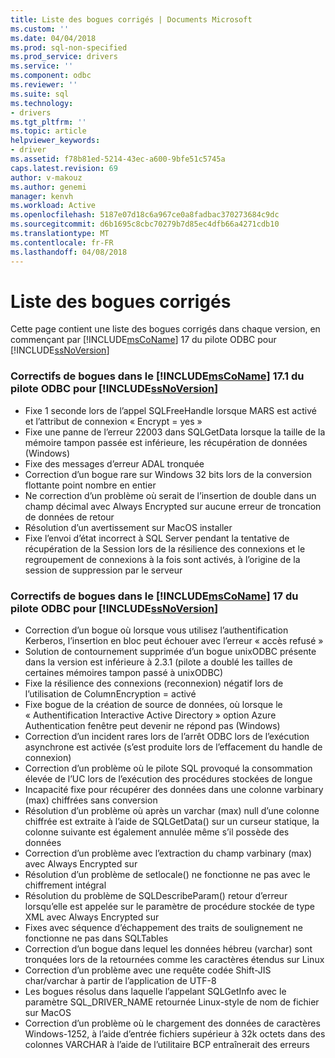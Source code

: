 ```yaml
---
title: Liste des bogues corrigés | Documents Microsoft
ms.custom: ''
ms.date: 04/04/2018
ms.prod: sql-non-specified
ms.prod_service: drivers
ms.service: ''
ms.component: odbc
ms.reviewer: ''
ms.suite: sql
ms.technology:
- drivers
ms.tgt_pltfrm: ''
ms.topic: article
helpviewer_keywords:
- driver
ms.assetid: f78b81ed-5214-43ec-a600-9bfe51c5745a
caps.latest.revision: 69
author: v-makouz
ms.author: genemi
manager: kenvh
ms.workload: Active
ms.openlocfilehash: 5187e07d18c6a967ce0a8fadbac370273684c9dc
ms.sourcegitcommit: d6b1695c8cbc70279b7d85ec4dfb66a4271cdb10
ms.translationtype: MT
ms.contentlocale: fr-FR
ms.lasthandoff: 04/08/2018
---
```

# <a name="list-of-bugs-fixed"></a>Liste des bogues corrigés

Cette page contient une liste des bogues corrigés dans chaque version, en commençant par [!INCLUDE[msCoName](../../includes/msconame_md.md)] 17 du pilote ODBC pour [!INCLUDE[ssNoVersion](../../includes/ssnoversion_md.md)]

### <a name="bug-fixes-in-the-includemsconameincludesmsconamemdmd-odbc-driver-171-for-includessnoversionincludesssnoversionmdmd"></a>Correctifs de bogues dans le [!INCLUDE[msCoName](../../includes/msconame_md.md)] 17.1 du pilote ODBC pour [!INCLUDE[ssNoVersion](../../includes/ssnoversion_md.md)]

- Fixe 1 seconde lors de l’appel SQLFreeHandle lorsque MARS est activé et l’attribut de connexion « Encrypt = yes »
- Fixe une panne de l’erreur 22003 dans SQLGetData lorsque la taille de la mémoire tampon passée est inférieure, les récupération de données (Windows)
- Fixe des messages d’erreur ADAL tronquée
- Correction d’un bogue rare sur Windows 32 bits lors de la conversion flottante point nombre en entier
- Ne correction d’un problème où serait de l’insertion de double dans un champ décimal avec Always Encrypted sur aucune erreur de troncation de données de retour
- Résolution d’un avertissement sur MacOS installer
- Fixe l’envoi d’état incorrect à SQL Server pendant la tentative de récupération de la Session lors de la résilience des connexions et le regroupement de connexions à la fois sont activés, à l’origine de la session de suppression par le serveur

### <a name="bug-fixes-in-the-includemsconameincludesmsconamemdmd-odbc-driver-17-for-includessnoversionincludesssnoversionmdmd"></a>Correctifs de bogues dans le [!INCLUDE[msCoName](../../includes/msconame_md.md)] 17 du pilote ODBC pour [!INCLUDE[ssNoVersion](../../includes/ssnoversion_md.md)]

- Correction d’un bogue où lorsque vous utilisez l’authentification Kerberos, l’insertion en bloc peut échouer avec l’erreur « accès refusé »
- Solution de contournement supprimée d’un bogue unixODBC présente dans la version est inférieure à 2.3.1 (pilote a doublé les tailles de certaines mémoires tampon passé à unixODBC)
- Fixe la résilience des connexions (reconnexion) négatif lors de l’utilisation de ColumnEncryption = activé
- Fixe bogue de la création de source de données, où lorsque le « Authentification Interactive Active Directory » option Azure Authentication fenêtre peut devenir ne répond pas (Windows)
- Correction d’un incident rares lors de l’arrêt ODBC lors de l’exécution asynchrone est activée (s’est produite lors de l’effacement du handle de connexion)
- Correction d’un problème où le pilote SQL provoqué la consommation élevée de l’UC lors de l’exécution des procédures stockées de longue
- Incapacité fixe pour récupérer des données dans une colonne varbinary (max) chiffrées sans conversion
- Résolution d’un problème où après un varchar (max) null d’une colonne chiffrée est extraite à l’aide de SQLGetData() sur un curseur statique, la colonne suivante est également annulée même s’il possède des données
- Correction d’un problème avec l’extraction du champ varbinary (max) avec Always Encrypted sur
- Résolution d’un problème de setlocale() ne fonctionne ne pas avec le chiffrement intégral
- Résolution du problème de SQLDescribeParam() retour d’erreur lorsqu’elle est appelée sur le paramètre de procédure stockée de type XML avec Always Encrypted sur
- Fixes avec séquence d’échappement des traits de soulignement ne fonctionne ne pas dans SQLTables
- Correction d’un bogue dans lequel les données hébreu (varchar) sont tronquées lors de la retournées comme les caractères étendus sur Linux
- Correction d’un problème avec une requête codée Shift-JIS char/varchar à partir de l’application de UTF-8
- Les bogues résolus dans laquelle l’appelant SQLGetInfo avec le paramètre SQL_DRIVER_NAME retournée Linux-style de nom de fichier sur MacOS
- Correction d’un problème où le chargement des données de caractères Windows-1252, à l’aide d’entrée fichiers supérieur à 32k octets dans des colonnes VARCHAR à l’aide de l’utilitaire BCP entraînerait des erreurs
